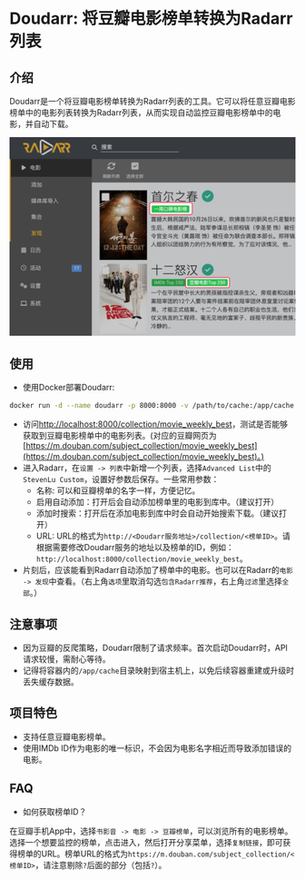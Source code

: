 # Doudarr: 将豆瓣电影榜单转换为Radarr列表

## 介绍

Doudarr是一个将豆瓣电影榜单转换为Radarr列表的工具。它可以将任意豆瓣电影榜单中的电影列表转换为Radarr列表，从而实现自动监控豆瓣电影榜单中的电影，并自动下载。

![Cover](res/cover.png)

## 使用

* 使用Docker部署Doudarr:

```bash
docker run -d --name doudarr -p 8000:8000 -v /path/to/cache:/app/cache kfstorm/doudarr:latest
```

* 访问[http://localhost:8000/collection/movie_weekly_best](http://localhost:8000/collection/movie_weekly_best)，测试是否能够获取到豆瓣电影榜单中的电影列表。(对应的豆瓣网页为[https://m.douban.com/subject_collection/movie_weekly_best](https://m.douban.com/subject_collection/movie_weekly_best)。)
* 进入Radarr，在`设置 -> 列表`中新增一个列表，选择`Advanced List`中的`StevenLu Custom`，设置好参数后保存。一些常用参数：
  * 名称: 可以和豆瓣榜单的名字一样，方便记忆。
  * 启用自动添加：打开后会自动添加榜单里的电影到库中。（建议打开）
  * 添加时搜索：打开后在添加电影到库中时会自动开始搜索下载。（建议打开）
  * URL: URL的格式为`http://<Doudarr服务地址>/collection/<榜单ID>`。请根据需要修改Doudarr服务的地址以及榜单的ID，例如：`http://localhost:8000/collection/movie_weekly_best`。
* 片刻后，应该能看到Radarr自动添加了榜单中的电影。也可以在Radarr的`电影 -> 发现`中查看。（右上角`选项`里取消勾选`包含Radarr推荐`，右上角`过滤`里选择`全部`。）

## 注意事项

* 因为豆瓣的反爬策略，Doudarr限制了请求频率。首次启动Doudarr时，API请求较慢，需耐心等待。
* 记得将容器内的`/app/cache`目录映射到宿主机上，以免后续容器重建或升级时丢失缓存数据。

## 项目特色

* 支持任意豆瓣电影榜单。
* 使用IMDb ID作为电影的唯一标识，不会因为电影名字相近而导致添加错误的电影。

## FAQ

* 如何获取榜单ID？

在豆瓣手机App中，选择`书影音 -> 电影 -> 豆瓣榜单`，可以浏览所有的电影榜单。选择一个想要监控的榜单，点击进入，然后打开分享菜单，选择`复制链接`，即可获得榜单的URL。榜单URL的格式为`https://m.douban.com/subject_collection/<榜单ID>`，请注意剔除`?`后面的部分（包括`?`）。
